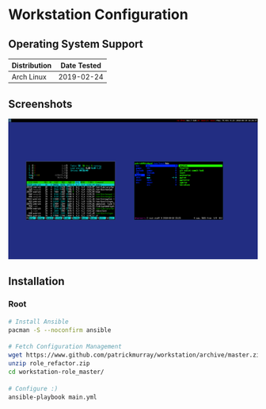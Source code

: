 # Workstation Configuration


## Operating System Support

| Distribution | Date Tested |
| ------------ | ----------- |
| Arch Linux   | 2019-02-24  |


## Screenshots

![screenshot](docs/images/screenshot.png)


## Installation


### Root

```bash
# Install Ansible
pacman -S --noconfirm ansible

# Fetch Configuration Management
wget https://www.github.com/patrickmurray/workstation/archive/master.zip
unzip role_refactor.zip
cd workstation-role_master/

# Configure :)
ansible-playbook main.yml
```
